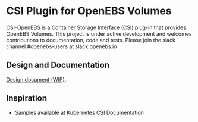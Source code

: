 # CSI Plugin for OpenEBS Volumes

CSI-OpenEBS is a Container Storage Interface (CSI) plug-in that provides OpenEBS Volumes. This project is under active development and welcomes contributions to documentation, code and tests. Please join the slack channel #openebs-users at slack.openebs.io

## Design and Documentation
[Design document (WIP)](https://docs.google.com/document/d/16xTjQgLc2AqGMhunbv3ZPw-EkjjW4F3UPVMzJ8HkqXQ/edit?usp=sharing).
## Inspiration
- Samples available at [Kubernetes CSI Documentation](https://kubernetes-csi.github.io/docs/Home.html)
